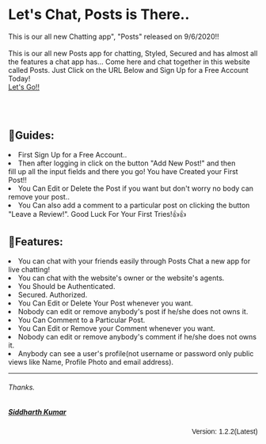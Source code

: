 <h1>Let's Chat, Posts is There..</h1>
  <p>This is our all new Chatting app", "Posts" released on 9/6/2020!!<br><br>
    This is our all new Posts app for chatting, Styled, Secured 
    and has almost all the features a chat app has...
    Come here and chat together in this website called Posts.
    Just Click on the URL Below and Sign Up for a Free Account Today!<br>
    <a href="https://postapp2.herokuapp.com/register" target="new">Let's Go!!</a>
  </p><br><br>
  <h2>📖Guides: </h2>
  <p>
    <li>First Sign Up for a Free Account..</li>
    <li>Then after logging in click on the button "Add New Post!" and then</li> 
    fill up all the input fields and there you go! You have Created your First Post!!
    <li>You Can Edit or Delete the Post if you want but don't worry no body can remove your post..</li>
    <li>You Can also add a comment to a particular post on clicking the button "Leave a Review!".
    Good Luck For Your First Tries!👍👍</li>
  </p>
  <h2>🎁Features: </h2>
  <p>
     <li>You can chat with your friends easily through Posts Chat a new app for live chatting!</li>
     <li>You can chat with the website's owner or the website's agents.</li>
     <li>You Should be Authenticated.</li>
     <li>Secured. Authorized.</li>
     <li>You Can Edit or Delete Your Post whenever you want.</li>
     <li>Nobody can edit or remove anybody's post if he/she does not owns it.</li>
     <li>You Can Comment to a Particular Post.</li>
     <li>You Can Edit or Remove your Comment whenever you want.</li>
     <li>Nobody can edit or remove anybody's comment if he/she does not owns it.</li>
     <li>Anybody can see a user's profile(not username or password only public views like Name, Profile Photo and email address).</li>
  </p>
   <hr>
  <h6>Thanks.</h6>
  <h5 style="text-decoration: underline;">Siddharth Kumar</h5>
  <p align="right" style="font-family: arial;">Version: 1.2.2(Latest)</p>
  
